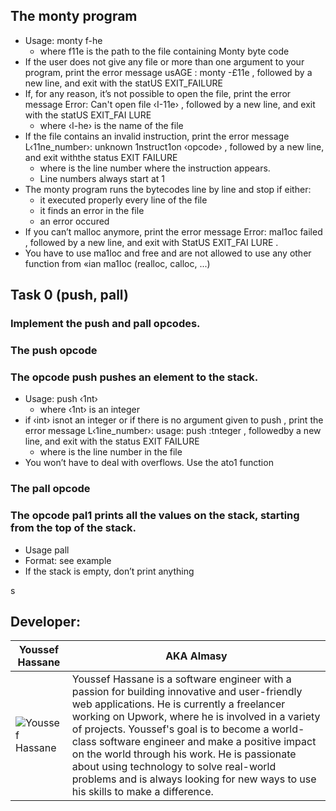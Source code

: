 
## The monty program

- Usage: monty f-he
	- where f11e is the path to the file containing Monty byte code
- If the user does not give any file or more than one argument to your program, print the error message usAGE : monty -£11e , followed by a new
line, and exit with the statUS EXIT_FAILURE
- If, for any reason, it’s not possible to open the file, print the error message Error: Can't open file ‹I-11e› , followed by a new line, and exit with the statUS EXIT_FAI LURE
	- where ‹I-he› is the name of the file
- If the file contains an invalid instruction, print the error message L‹11ne_number›: unknown 1nstruct1on ‹opcode› , followed by a new line, and exit withthe status EXIT FAILURE
	- where is the line number where the instruction appears.
	- Line numbers always start at 1
- The monty program runs the bytecodes line by line and stop if either:
	- it executed properly every line of the file
	- it finds an error in the file
	- an error occured
- If you can’t malloc anymore, print the error message Error: mal1oc failed , followed by a new line, and exit with StatUS EXIT_FAI LURE .
- You have to use ma1loc and free and are not allowed to use any other function from «ian ma1Ioc (realloc, calloc, ...)

## Task 0 (push, pall)

### Implement the push and pall opcodes.
### The push opcode
### The opcode push pushes an element to the stack.

- Usage: push ‹1nt›
	- where ‹1nt› is an integer
- if ‹int› isnot an integer or if there is no argument given to push , print the error message L‹1ine_number›: usage: push :tnteger , followedby a new line, and exit with the status EXIT FAILURE
	- where is the line number in the file
- You won’t have to deal with overflows. Use the ato1 function

### The pall opcode
### The opcode paI1 prints all the values on the stack, starting from the top of the stack.

- Usage pall
- Format: see example
- If the stack is empty, don’t print anything









s




## Developer:

| **Youssef Hassane** | **AKA Almasy** |
|---|---|
| ![Youssef Hassane](https://github.com/Youssef-Hassane/Screenshot/blob/main/img.png``) | Youssef Hassane is a software engineer with a passion for building innovative and user-friendly web applications. He is currently a freelancer working on Upwork, where he is involved in a variety of projects. Youssef's goal is to become a world-class software engineer and make a positive impact on the world through his work. He is passionate about using technology to solve real-world problems and is always looking for new ways to use his skills to make a difference. |
